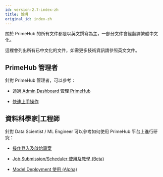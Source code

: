 ```yaml
---
id: version-2.7-index-zh
title: 說明
original_id: index-zh
---
```


關於 PrimeHub 的所有文件都是以英文撰寫為主，一部分文件會經翻譯繁體中文化。

這裡會列出所有已中文化的文件，如需更多技術資訊請參照英文文件。

## PrimeHub 管理者

針對 PrimeHub 管理者，可以參考：

+ [透過 Admin Dashboard 管理 PrimeHub](zh-tw/guide_manual/admin-system-cht)

+ [快速上手操作](zh-tw/quickstart/login-portal-admin)

## 資料科學家|工程師

針對 Data Scientist / ML Engineer 可以參考如何使用 PrimeHub 平台上進行研究：

+ [操作登入及啟始專案](zh-tw/quickstart/login-portal-user)

+ [Job Submission/Scheduler 使用及教學 (Beta)](zh-tw/job-submission-cht)

+ [Model Deployment 使用 (Alpha)](zh-tw/model-deployment-feature)

